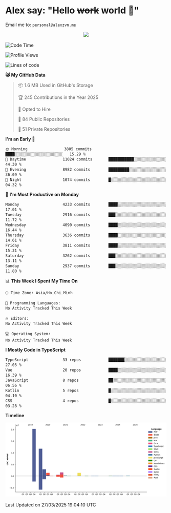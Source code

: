 # Alex say: "Hello ~~work~~ world 🐾"
Email me to: `personal@alexzvn.me`


<p align=center>
  <a href="https://skillicons.dev">
    <img src="https://skillicons.dev/icons?i=ts,js,php,nodejs,bun,vue,nuxt,react,svelte,tauri,laravel,rust,mongodb,docker,electron,redis,rabbitmq,tailwind,git,cloudflare,elysia,mysql,nginx,rollupjs,sentry,ubuntu,yarn,html,css,vite" />
  </a>
</p>

<!--START_SECTION:waka-->
![Code Time](http://img.shields.io/badge/Code%20Time-1%2C066%20hrs%2055%20mins-blue)

![Profile Views](http://img.shields.io/badge/Profile%20Views-0-blue)

![Lines of code](https://img.shields.io/badge/From%20Hello%20World%20I%27ve%20Written-40.7%20million%20lines%20of%20code-blue)

**🐱 My GitHub Data** 

> 📦 1.6 MB Used in GitHub's Storage 
 > 
> 🏆 245 Contributions in the Year 2025
 > 
> 💼 Opted to Hire
 > 
> 📜 84 Public Repositories 
 > 
> 🔑 51 Private Repositories 
 > 
**I'm an Early 🐤** 

```text
🌞 Morning                3805 commits        ████░░░░░░░░░░░░░░░░░░░░░   15.29 % 
🌆 Daytime                11024 commits       ███████████░░░░░░░░░░░░░░   44.30 % 
🌃 Evening                8982 commits        █████████░░░░░░░░░░░░░░░░   36.09 % 
🌙 Night                  1074 commits        █░░░░░░░░░░░░░░░░░░░░░░░░   04.32 % 
```
📅 **I'm Most Productive on Monday** 

```text
Monday                   4233 commits        ████░░░░░░░░░░░░░░░░░░░░░   17.01 % 
Tuesday                  2916 commits        ███░░░░░░░░░░░░░░░░░░░░░░   11.72 % 
Wednesday                4090 commits        ████░░░░░░░░░░░░░░░░░░░░░   16.44 % 
Thursday                 3636 commits        ████░░░░░░░░░░░░░░░░░░░░░   14.61 % 
Friday                   3811 commits        ████░░░░░░░░░░░░░░░░░░░░░   15.31 % 
Saturday                 3262 commits        ███░░░░░░░░░░░░░░░░░░░░░░   13.11 % 
Sunday                   2937 commits        ███░░░░░░░░░░░░░░░░░░░░░░   11.80 % 
```


📊 **This Week I Spent My Time On** 

```text
🕑︎ Time Zone: Asia/Ho_Chi_Minh

💬 Programming Languages: 
No Activity Tracked This Week

🔥 Editors: 
No Activity Tracked This Week

💻 Operating System: 
No Activity Tracked This Week
```

**I Mostly Code in TypeScript** 

```text
TypeScript               33 repos            ███████░░░░░░░░░░░░░░░░░░   27.05 % 
Vue                      20 repos            ████░░░░░░░░░░░░░░░░░░░░░   16.39 % 
JavaScript               8 repos             ██░░░░░░░░░░░░░░░░░░░░░░░   06.56 % 
Kotlin                   5 repos             █░░░░░░░░░░░░░░░░░░░░░░░░   04.10 % 
CSS                      4 repos             █░░░░░░░░░░░░░░░░░░░░░░░░   03.28 % 
```



**Timeline**

![Lines of Code chart](https://raw.githubusercontent.com/alexzvn/alexzvn/main/assets/bar_graph.png)


 Last Updated on 27/03/2025 19:04:10 UTC
<!--END_SECTION:waka-->
